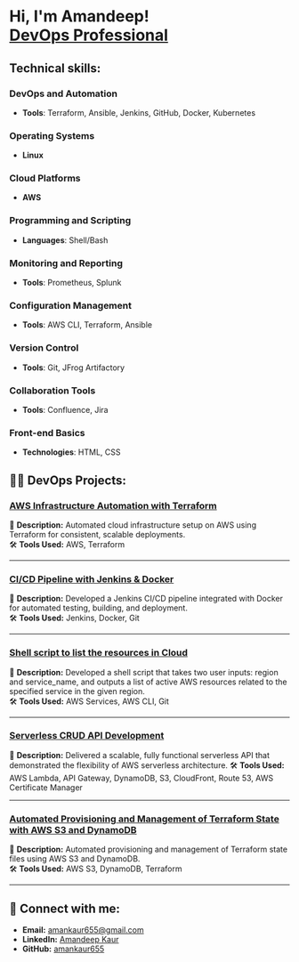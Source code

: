 <h1>Hi, I'm Amandeep! <br/><a href="https://www.linkedin.com/in/amankaur5/">DevOps Professional</a></h1>

<h2> Technical skills:</h2>

### **DevOps and Automation**
- **Tools**: Terraform, Ansible, Jenkins, GitHub, Docker, Kubernetes  

### **Operating Systems**
- **Linux**  

### **Cloud Platforms**
- **AWS**  

### **Programming and Scripting**
- **Languages**: Shell/Bash  

### **Monitoring and Reporting**
- **Tools**: Prometheus, Splunk  

### **Configuration Management**
- **Tools**: AWS CLI, Terraform, Ansible  

### **Version Control**
- **Tools**: Git, JFrog Artifactory  

### **Collaboration Tools**
- **Tools**: Confluence, Jira  

### **Front-end Basics**
- **Technologies**: HTML, CSS  


<h2>👨‍💻 DevOps Projects:</h2>

### [AWS Infrastructure Automation with Terraform](https://github.com/amankaur655/AWS-with-terraform.git)
📌 **Description:** Automated cloud infrastructure setup on AWS using Terraform for consistent, scalable deployments.  
🛠️ **Tools Used:** AWS, Terraform  

---

### [CI/CD Pipeline with Jenkins & Docker](https://github.com/amankaur655/geoapp.git)
📌 **Description:** Developed a Jenkins CI/CD pipeline integrated with Docker for automated testing, building, and deployment.  
🛠️ **Tools Used:** Jenkins, Docker, Git 

---

### [Shell script to list the resources in Cloud](https://github.com/amankaur655/AWS-shell-scripting-.git)
📌 **Description:** Developed a shell script that takes two user inputs: region and service_name, and outputs a list of active AWS resources related to the specified service in the given region.  
🛠️ **Tools Used:** AWS Services, AWS CLI, Git 


---

### [Serverless CRUD API Development](https://github.com/amankaur655/serverless-API.git)
📌 **Description:**  Delivered a scalable, fully functional serverless API that demonstrated the flexibility of AWS serverless architecture.
🛠️ **Tools Used:** AWS Lambda, API Gateway, DynamoDB, S3, CloudFront, Route 53, AWS Certificate Manager

---

### [Automated Provisioning and Management of Terraform State with AWS S3 and DynamoDB](https://github.com/amankaur655/S3-terraform.git)
📌 **Description:**  Automated provisioning and management of Terraform state files using AWS S3 and DynamoDB.  
🛠️ **Tools Used:** AWS S3, DynamoDB, Terraform


---


<h2> 🤳 Connect with me:</h2>

- **Email:** [amankaur655@gmail.com](mailto:amankaur655@gmail.com)
- **LinkedIn:** [Amandeep Kaur](https://www.linkedin.com/in/amankaur5189)
- **GitHub:** [amankaur655](https://github.com/amankaur655)
